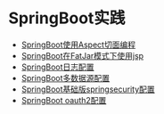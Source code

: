 # SpringBoot实践

+ [SpringBoot使用Aspect切面编程]()
+ [SpringBoot在FatJar模式下使用jsp]()
+ [SpringBoot日志配置]()
+ [SpringBoot多数据源配置]()
+ [SpringBoot基础版springsecurity配置]()
+ [SpringBoot oauth2配置]()

